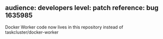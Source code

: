 audience: developers
level: patch
reference: bug 1635985
---
Docker Worker code now lives in this repository instead of taskcluster/docker-worker
